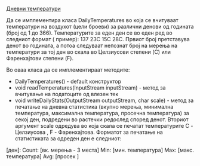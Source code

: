 [Дневни температури]()

Да се имплементира класа DailyTemperatures во која се вчитуваат температури на воздухот (цели броеви) за различни денови од годината (број од 1 до 366). Температурите за еден ден се во еден ред во следниот формат ( пример): 137 23C 15C 28C. Првиот број претставува денот во годината, а потоа следуваат непознат број на мерења на температури за тој ден во скала во Целзиусови степени (C) или Фаренхајтови степени (F).

Во оваа класа да се имплементираат методите:

* DailyTemperatures() - default конструктор
* void readTemperatures(InputStream inputStream) - метод за вчитување на податоците од влезен тек
* void writeDailyStats(OutputStream outputStream, char scale) - метод за печатање на дневна статистика (вкупно мерења, минимална температура, максимална температура, просечна температура) за секој ден, подредени во растечки редослед според денот. Вториот аргумент scale одредува во која скала се печатат температурите C - Целзиусова , F - Фаренхајтова. Форматот за печатање на статистиката за одреден ден е следниот:


[ден]: Count: [вк. мерења - 3 места] Min: [мин. температура] Max: [макс. температура] Avg: [просек ]